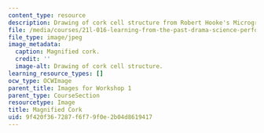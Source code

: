 ```yaml
---
content_type: resource
description: Drawing of cork cell structure from Robert Hooke's Micrographia.
file: /media/courses/21l-016-learning-from-the-past-drama-science-performance-spring-2009/9f420f367287f6f79f0e2b04d8619417_03.jpg
file_type: image/jpeg
image_metadata:
  caption: Magnified cork.
  credit: ''
  image-alt: Drawing of cork cell structure.
learning_resource_types: []
ocw_type: OCWImage
parent_title: Images for Workshop 1
parent_type: CourseSection
resourcetype: Image
title: Magnified Cork
uid: 9f420f36-7287-f6f7-9f0e-2b04d8619417
---
```

